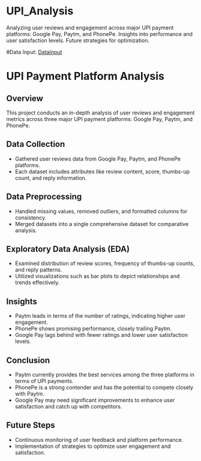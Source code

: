 # UPI_Analysis
Analyzing user reviews and engagement across major UPI payment platforms: Google Pay, Paytm, and PhonePe. Insights into performance and user satisfaction levels. Future strategies for optimization.

#Data Input:
[DataInput](https://www.kaggle.com/code/everydaycodings/eda-on-upi-payment-apps-review/input?select=GooglePayIndia.csv)


# UPI Payment Platform Analysis

## Overview
This project conducts an in-depth analysis of user reviews and engagement metrics across three major UPI payment platforms: Google Pay, Paytm, and PhonePe.

## Data Collection
- Gathered user reviews data from Google Pay, Paytm, and PhonePe platforms.
- Each dataset includes attributes like review content, score, thumbs-up count, and reply information.

## Data Preprocessing
- Handled missing values, removed outliers, and formatted columns for consistency.
- Merged datasets into a single comprehensive dataset for comparative analysis.

## Exploratory Data Analysis (EDA)
- Examined distribution of review scores, frequency of thumbs-up counts, and reply patterns.
- Utilized visualizations such as bar plots to depict relationships and trends effectively.

## Insights
- Paytm leads in terms of the number of ratings, indicating higher user engagement.
- PhonePe shows promising performance, closely trailing Paytm.
- Google Pay lags behind with fewer ratings and lower user satisfaction levels.

## Conclusion
- Paytm currently provides the best services among the three platforms in terms of UPI payments.
- PhonePe is a strong contender and has the potential to compete closely with Paytm.
- Google Pay may need significant improvements to enhance user satisfaction and catch up with competitors.

## Future Steps
- Continuous monitoring of user feedback and platform performance.
- Implementation of strategies to optimize user engagement and satisfaction.

